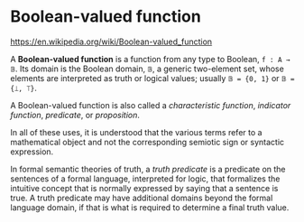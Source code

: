 # Boolean-valued function

https://en.wikipedia.org/wiki/Boolean-valued_function

A **Boolean-valued function** is a function from any type to Boolean, `f : A → 𝔹`. Its domain is the Boolean domain, `𝔹`, a generic two-element set, whose elements are interpreted as truth or logical values; usually `𝔹 = {0, 1}` or `𝔹 = {⟘, ⟙}`.

A Boolean-valued function is also called a *characteristic function*, *indicator function*, *predicate*, or *proposition*.

In all of these uses, it is understood that the various terms refer to a mathematical object and not the corresponding semiotic sign or syntactic expression.

In formal semantic theories of truth, a *truth predicate* is a predicate on the sentences of a formal language, interpreted for logic, that formalizes the intuitive concept that is normally expressed by saying that a sentence is true. A truth predicate may have additional domains beyond the formal language domain, if that is what is required to determine a final truth value.
